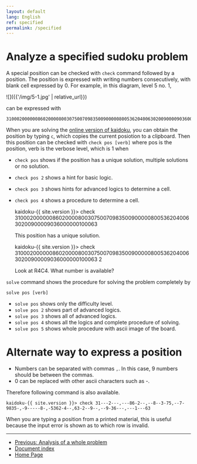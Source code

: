 ```yaml
---
layout: default
lang: English
ref: specified
permalink: /specified
---
```


# Analyze a specified sudoku problem

A special position can be checked with `check` command followed by a position. The position is expressed with writing numbers consecutively, with blank cell expressed by 0. For example, in this diagram, level 5 no. 1,

![]({{'/img/5-1.jpg' | relative_url}})

can be expressed with

    310002000000860200008003075007098350090000080053620400630200900009036000000100063

When you are solving the [online version of kaidoku](sudoku), you can obtain the position by typing `c`, which copies the current posiotion to a clipboard. Then this position can be checked with `check pos [verb]` where pos is the position, verb is the verbose level, which is 1 when 

- `check pos` shows if the position has a unique solution, multiple solutions or no solution.
- `check pos 2` shows a hint for basic logic.
- `check pos 3` shows hints for advanced logics to determine a cell.
- `check pos 4` shows a procedure to determine a cell.

    kaidoku-{{ site.version }}> check 310002000000860200008003075007098350090000080053620400630200900009036000000100063
    
    This position has a unique solution.

    kaidoku-{{ site.version }}> check 310002000000860200008003075007098350090000080053620400630200900009036000000100063 2
    
   Look at R4C4. What number is available?

`solve` command shows the procedure for solving the problem completely by

    solve pos [verb]
 
- `solve pos` shows only the difficulty level.
- `solve pos 2` shows part of advanced logics.
- `solve pos 3` shows all of advanced logics.
- `solve pos 4` shows all the logics and complete procedure of solving.
- `solve pos 5` shows whole procedure with ascii image of the board.

# Alternate way to express a position

- Numbers can be separated with commas `,`. In this case, 9 numbers should be between the commas.
- 0 can be replaced with other ascii characters such as -.

Therefore following command is also available.

    kaidoku-{{ site.version }}> check 31---2---,---86-2--,--8--3-75,--7-9835-,-9-----8-,-5362-4--,63-2--9--,--9-36---,---1---63

When you are typing a position from a printed material, this is useful because the input error is shown as to which row is invalid.

- - -

- [Previous: Analysis of a whole problem](analysis)
- [Document index](./#document)
- [Home Page](./)
